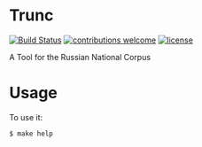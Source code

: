 # Trunc

[![Build Status](https://travis-ci.org/menzenski/trunc.svg?branch=develop)](https://travis-ci.org/menzenski/trunc) [![contributions welcome](https://img.shields.io/badge/contributions-welcome-brightgreen.svg?style=flat)](https://github.com/menzenski/trunc/issues) [![license](https://img.shields.io/github/license/menzenski/trunc.svg?style=flat)](https://github.com/menzenski/trunc/blob/develop/LICENSE.md)

A Tool for the Russian National Corpus

# Usage

To use it:

    $ make help

